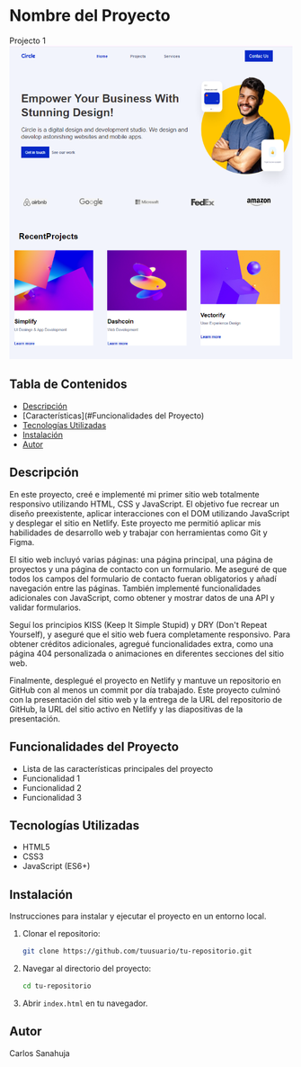 # Nombre del Proyecto

Projecto 1
![index projecto](https://github.com/CarlesSanahuja/Proyecto1/blob/master/Captura%20de%20pantalla%20index.png)


## Tabla de Contenidos

- [Descripción](#descripción)
- [Características](#Funcionalidades del Proyecto)
- [Tecnologías Utilizadas](#tecnologías-utilizadas)
- [Instalación](#instalación)
- [Autor](#autor)

## Descripción

En este proyecto, creé e implementé mi primer sitio web totalmente responsivo utilizando HTML, CSS y JavaScript. El objetivo fue recrear un diseño preexistente, aplicar interacciones con el DOM utilizando JavaScript y desplegar el sitio en Netlify. Este proyecto me permitió aplicar mis habilidades de desarrollo web y trabajar con herramientas como Git y Figma.

El sitio web incluyó varias páginas: una página principal, una página de proyectos y una página de contacto con un formulario. Me aseguré de que todos los campos del formulario de contacto fueran obligatorios y añadí navegación entre las páginas. También implementé funcionalidades adicionales con JavaScript, como obtener y mostrar datos de una API y validar formularios.

Seguí los principios KISS (Keep It Simple Stupid) y DRY (Don't Repeat Yourself), y aseguré que el sitio web fuera completamente responsivo. Para obtener créditos adicionales, agregué funcionalidades extra, como una página 404 personalizada o animaciones en diferentes secciones del sitio web.

Finalmente, desplegué el proyecto en Netlify y mantuve un repositorio en GitHub con al menos un commit por día trabajado. Este proyecto culminó con la presentación del sitio web y la entrega de la URL del repositorio de GitHub, la URL del sitio activo en Netlify y las diapositivas de la presentación.

## Funcionalidades del Proyecto

- Lista de las características principales del proyecto
- Funcionalidad 1
- Funcionalidad 2
- Funcionalidad 3

## Tecnologías Utilizadas

- HTML5
- CSS3
- JavaScript (ES6+)

## Instalación

Instrucciones para instalar y ejecutar el proyecto en un entorno local.

1. Clonar el repositorio:
    ```bash
    git clone https://github.com/tuusuario/tu-repositorio.git
    ```
2. Navegar al directorio del proyecto:
    ```bash
    cd tu-repositorio
    ```
3. Abrir `index.html` en tu navegador.

## Autor

Carlos Sanahuja

